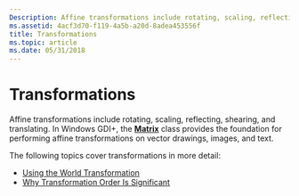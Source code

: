 ```yaml
---
Description: Affine transformations include rotating, scaling, reflecting, shearing, and translating. In Windows GDI+, the Matrix class provides the foundation for performing affine transformations on vector drawings, images, and text.
ms.assetid: 4acf3d70-f119-4a5b-a20d-8adea453556f
title: Transformations
ms.topic: article
ms.date: 05/31/2018
---
```


# Transformations

Affine transformations include rotating, scaling, reflecting, shearing, and translating. In Windows GDI+, the [**Matrix**](/windows/desktop/api/gdiplusmatrix/nl-gdiplusmatrix-matrix) class provides the foundation for performing affine transformations on vector drawings, images, and text.

The following topics cover transformations in more detail:

-   [Using the World Transformation](-gdiplus-using-the-world-transformation-use.md)
-   [Why Transformation Order Is Significant](-gdiplus-why-transformation-order-is-significant-use.md)

 

 



